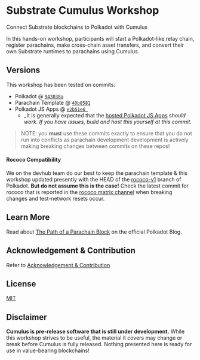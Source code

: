 # Substrate Cumulus Workshop

Connect Substrate blockchains to Polkadot with Cumulus

In this hands-on workshop, participants will start a Polkadot-like relay chain, register parachains, make cross-chain
asset transfers, and convert their own Substrate runtimes to parachains using Cumulus.

## Versions

This workshop has been tested on commits:

- Polkadot @ [`943038a`](https://github.com/paritytech/polkadot/commit/943038a888bfaf736142642e2610b248f7af486c)
- Parachain Template @ [`40b8581`](https://github.com/substrate-developer-hub/substrate-parachain-template/commit/40b858149b212e493da08d80e0fc5b06a6b0b72d)
- Polkadot JS Apps @ [`e2b51e6 `](https://github.com/polkadot-js/apps/commit/e2b51e6033f0a0c25fffc037be18d1326e1e8f39)
    - _It is generally expected that the [hosted Polkadot JS Apps](https://polkadot.js.org/apps/#/explorer)
      _should work. If you have issues, build and host this yourself at this commit._

> NOTE: you **must** use these commits exactly to ensure that you do not run into conflicts as parachain development
> development is actively making breaking changes between commits on these repos!

#### Rococo Compatibility

We on the devhub team do our best to keep the parachain template & this workshop updated presently
with the HEAD of the [rococo-v1](https://github.com/paritytech/polkadot/commits/rococo-v1) branch
of Polkadot. **But do not assume this is the case!** Check the latest commit for rococo that is
reported in the [rococo matrix channel](https://matrix.to/#/#rococo:matrix.parity.io) when breaking
changes and test-network resets occur.

## Learn More

Read about [The Path of a Parachain Block](https://polkadot.network/the-path-of-a-parachain-block/) on the official
Polkadot Blog.

## Acknowledgement & Contribution

Refer to [Acknowledgement & Contribution](acknowledgement-contribution.md)

## License

[MIT](LICENCE)

## Disclaimer

**Cumulus is pre-release software that is still under development.** While this workshop strives to be useful, the material
it covers may change or break before Cumulus is fully released. Nothing presented here is ready for use in value-bearing
blockchains!